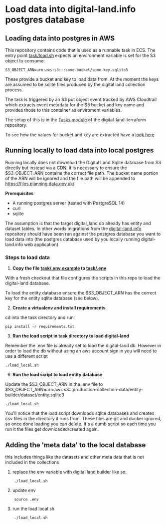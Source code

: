 # Load data into digital-land.info postgres database

## Loading data into postgres in AWS

This repository contains code that is used as a runnable task in ECS. The
entry point [task/load.sh](task/load.sh) expects an environment variable
is set for the S3 object to consume:

    S3_OBJECT_ARN=arn:aws:s3:::some-bucket/some-key.sqlite3

These provide a bucket and key to load data from. At the moment the keys are assumed to be sqlite files produced by
the digital land collection process.

The task is triggered by an S3 put object event tracked by AWS Cloudtrail which extracts event metadata for the S3
bucket and key name and provides those to this container as enviroment variables.

The setup of this is in the [Tasks module](https://github.com/digital-land/digital-land-infrastructure/tree/main/terraform/modules/tasks)
of the digital-land-terraform repository.

To see how the values for bucket and key are extracted have a [look here](https://github.com/digital-land/digital-land-infrastructure/blob/main/terraform/modules/tasks/main.tf#L136:L155)

## Running locally to load data into local postgres

Running locally does not download the Digital Land Sqlite database from S3 directly but instead via a CDN, it is
necessary to ensure the $S3_OBJECT_ARN contains the correct file path. The bucket name portion of the ARN will
be ignored and the file path will be appended to https://files.planning.data.gov.uk/.

**Prerequisites**

   - A running postgres server (tested with PostgreSQL 14)
   - curl
   - sqlite

The assumption is that the target digital_land db already has entity and dataset tables. In other words migrations
from the [digital-land.info](https://github.com/digital-land/digital-land.info) repository should have been run against
the postgres database you want to load data into (the postgres database used by you locally running digital-land.info web
application)

### Steps to load data

1. **Copy the file [task/.env.example](task/.env.example) to [task/.env](task/.env)**

With a fresh checkout that file configures the scripts in this repo to load the digital-land database.

To load the entity database ensure the $S3_OBJECT_ARN has the correct key for the entity sqlite database (see below).


2. **Create a virtualenv and install requirements**

cd into the task directory and run:

    pip install -r requirements.txt

3. **Run the load script in task directory to load digital-land**

Remember the .env file is already set to load the digital-land db. However in order to load the db without using an aws account sign in you will need to use a different script

    ./load_local.sh

6. **Run the load script to load entity database**

Update the $S3_OBJECT_ARN in the .env file to $S3_OBJECT_ARN=arn:aws:s3:::production-collection-data/entity-builder/dataset/entity.sqlite3

    ./load_local.sh

You'll notice that the load script downloads sqlite databases and creates csv files in the directory it runs from. These
files are git and docker ignored, so once done loading you can delete. It's a dumb script so each time you run it
the files get downloaded/created again.

## Adding the 'meta data' to the local database
this includes things like the datasets and other meta data that is not included in the collections

1. replace the env variable with digital land builder like so:
```
    ./load_local.sh
```
2. update env
```
    source .env
```
3. run the load local sh
```
    ./load_local.sh
```
